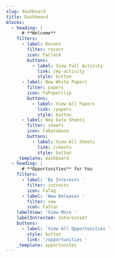 ```yaml
---
slug: dashboard
title: Dashboard
blocks:
  - heading: |
      # **Welcome**
    filters:
      - label: Recent
        filter: recent
        icon: FaClock
        buttons:
          - label: View Full Activity
            link: /my-activity
            style: button
      - label: New White Papers
        filter: papers
        icon: FaPaperclip
        buttons:
          - label: View All Papers
            link: /papers
            style: button
      - label: New Data Sheets
        filter: sheets
        icon: FaDatabase
        buttons:
          - label: View All Sheets
            link: /sheets
            style: button
    _template: dashboard
  - heading: |
      # **Opportunities** for You
    filters:
      - label: 'By Interests '
        filter: intrests
        icon: FaTag
      - label: 'New Releases '
        filter: new
        icon: FaStar
    labelView: 'View More '
    labelIntrested: Interested?
    buttons:
      - label: 'View All Opportunities '
        style: button
        link: '/opportunities '
    _template: opportunites
---
```


